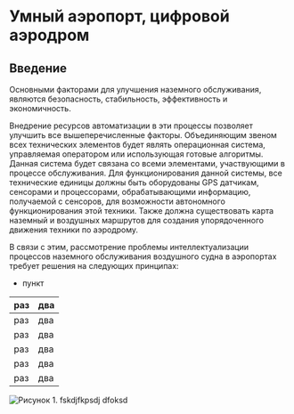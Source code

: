 # Умный аэропорт, цифровой аэродром
## Введение
Основными факторами для улучшения наземного обслуживания, являются безопасность, стабильность, эффективность и экономичность. 

Внедрение ресурсов автоматизации в эти процессы позволяет улучшить все вышеперечисленные факторы. Объединяющим звеном всех технических элементов будет являть операционная система, управляемая оператором или использующая готовые алгоритмы. Данная система будет связана со всеми элементами, участвующими в процессе обслуживания. Для функционирования данной системы, все технические единицы должны быть оборудованы GPS датчикам, сенсорами и процессорами, обрабатывающими информацию, получаемой с сенсоров, для возможности автономного функционирования этой техники. Также должна существовать карта наземный и воздушных маршрутов для создания упорядоченного движения техники по аэродрому. 

В связи с этим, рассмотрение проблемы интеллектуализации процессов наземного обслуживания воздушного судна в аэропортах требует решения на следующих принципах:
- пункт

| раз | два |
|:----|:----|
| раз | два |
| раз | два |
| раз | два |
| раз | два |
| раз | два |

![Рисунок 1. fskdjfkpsdj](https://sun9-23.userapi.com/impg/p9NcsRGsrR7w3xo6qcnjpiUrFmR1DO3tw_I0Sw/6S1_ilB6qEY.jpg?size=850x534&quality=96&sign=1b623538415095bd46dfcd0cf2290dba&type=album)
dfoksd
